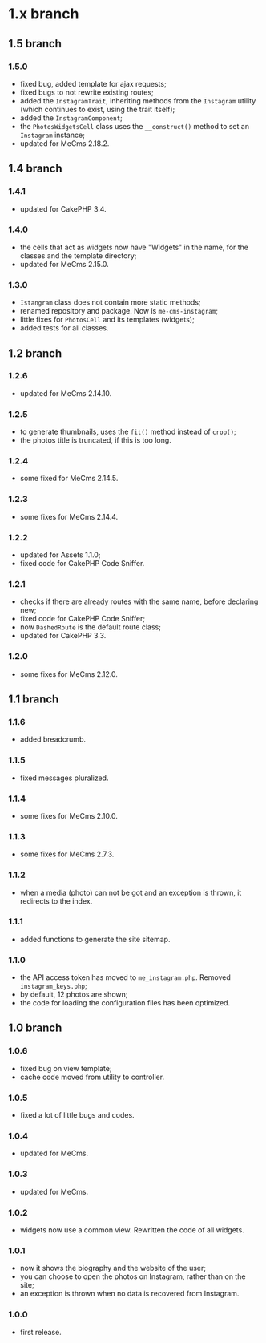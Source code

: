 # 1.x branch
## 1.5 branch
### 1.5.0
* fixed bug, added template for ajax requests;
* fixed bugs to not rewrite existing routes;
* added the `InstagramTrait`, inheriting methods from the `Instagram` utility
    (which continues to exist, using the trait itself);
* added the `InstagramComponent`;
* the `PhotosWidgetsCell` class uses the `__construct()` method to set an
    `Instagram` instance;
* updated for MeCms 2.18.2.

## 1.4 branch
### 1.4.1
* updated for CakePHP 3.4.

### 1.4.0
* the cells that act as widgets now have "Widgets" in the name, for the classes
    and the template directory;
* updated for MeCms 2.15.0.

### 1.3.0
* `Istangram` class does not contain more static methods;
* renamed repository and package. Now is `me-cms-instagram`;
* little fixes for `PhotosCell` and its templates (widgets);
* added tests for all classes.

## 1.2 branch
### 1.2.6
* updated for MeCms 2.14.10.

### 1.2.5
* to generate thumbnails, uses the `fit()` method instead of `crop()`;
* the photos title is truncated, if this is too long.

### 1.2.4
* some fixed for MeCms 2.14.5.

### 1.2.3
* some fixes for MeCms 2.14.4.

### 1.2.2
* updated for Assets 1.1.0;
* fixed code for CakePHP Code Sniffer.

### 1.2.1
* checks if there are already routes with the same name, before declaring new;
* fixed code for CakePHP Code Sniffer;
* now `DashedRoute` is the default route class;
* updated for CakePHP 3.3.

### 1.2.0
* some fixes for MeCms 2.12.0.

## 1.1 branch
### 1.1.6
* added breadcrumb.

### 1.1.5
* fixed messages pluralized.

### 1.1.4
* some fixes for MeCms 2.10.0.

### 1.1.3
* some fixes for MeCms 2.7.3.

### 1.1.2
* when a media (photo) can not be got and an exception is thrown, it redirects 
	to the index.

### 1.1.1
* added functions to generate the site sitemap.

### 1.1.0
* the API access token has moved to `me_instagram.php`. Removed 
	`instagram_keys.php`;
* by default, 12 photos are shown;
* the code for loading the configuration files has been optimized.

## 1.0 branch
### 1.0.6
* fixed bug on view template;
* cache code moved from utility to controller.

### 1.0.5
* fixed a lot of little bugs and codes.

### 1.0.4
* updated for MeCms.

### 1.0.3
* updated for MeCms.

### 1.0.2
* widgets now use a common view. Rewritten the code of all widgets.

### 1.0.1
* now it shows the biography and the website of the user;
* you can choose to open the photos on Instagram, rather than on the site;
* an exception is thrown when no data is recovered from Instagram.

### 1.0.0
* first release.